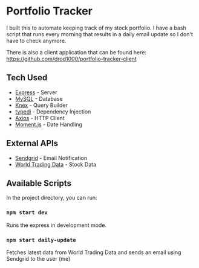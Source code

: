 # Portfolio Tracker

I built this to automate keeping track of my stock portfolio. I have a bash script that runs every morning that results in a daily email update so I don't have to check anymore.

There is also a client application that can be found here: https://github.com/drod1000/portfolio-tracker-client

## Tech Used

* [Express](https://expressjs.com) - Server
* [MySQL](https://www.mysql.com) - Database
* [Knex](http://knexjs.org) - Query Builder
* [typedi](https://www.npmjs.com/package/typedi) - Dependency Injection
* [Axios](https://www.npmjs.com/package/axios) - HTTP Client
* [Moment.js](https://momentjs.com) - Date Handling

## External APIs

* [Sendgrid](https://sendgrid.com) - Email Notification
* [World Trading Data](https://www.worldtradingdata.com) - Stock Data

## Available Scripts

In the project directory, you can run:

### `npm start dev`

Runs the express in development mode.

### `npm start daily-update`

Fetches latest data from World Trading Data and sends an email using Sendgrid to the user (me)
